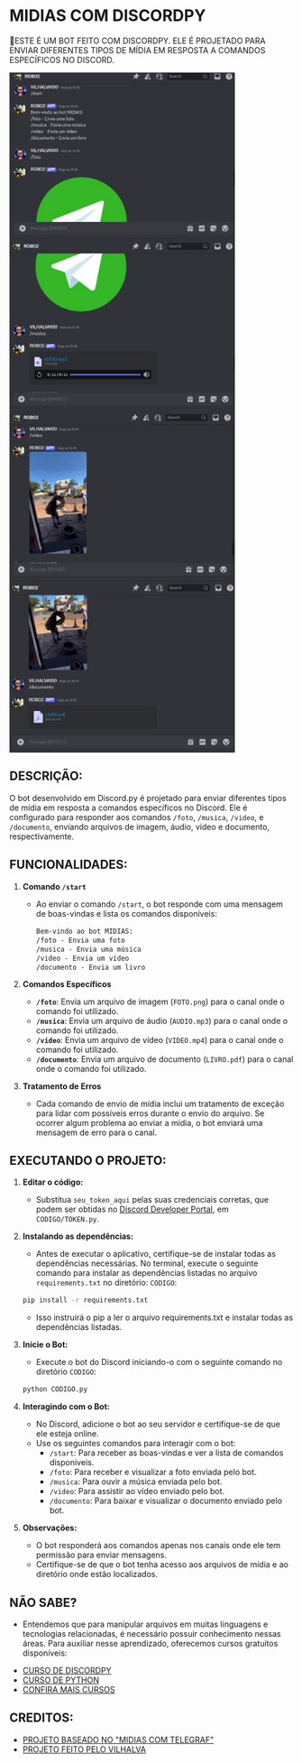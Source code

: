 # MIDIAS COM DISCORDPY
🤖ESTE É UM BOT FEITO COM DISCORDPY. ELE É PROJETADO PARA ENVIAR DIFERENTES TIPOS DE MÍDIA EM RESPOSTA A COMANDOS ESPECÍFICOS NO DISCORD.

<img src="./IMAGENS/FOTO_1.png" align="center" width="400"> <br>
<img src="./IMAGENS/FOTO_2.png" align="center" width="400"> <br>
<img src="./IMAGENS/FOTO_3.png" align="center" width="400"> <br>
<img src="./IMAGENS/FOTO_4.png" align="center" width="400"> <br>

## DESCRIÇÃO:
O bot desenvolvido em Discord.py é projetado para enviar diferentes tipos de mídia em resposta a comandos específicos no Discord. Ele é configurado para responder aos comandos `/foto`, `/musica`, `/video`, e `/documento`, enviando arquivos de imagem, áudio, vídeo e documento, respectivamente.

## FUNCIONALIDADES:
1. **Comando `/start`**
   - Ao enviar o comando `/start`, o bot responde com uma mensagem de boas-vindas e lista os comandos disponíveis:
     ```
     Bem-vindo ao bot MIDIAS:
     /foto - Envia uma foto
     /musica - Envia uma música
     /video - Envia um vídeo
     /documento - Envia um livro
     ```

2. **Comandos Específicos**
   - **`/foto`**: Envia um arquivo de imagem (`FOTO.png`) para o canal onde o comando foi utilizado.
   - **`/musica`**: Envia um arquivo de áudio (`AUDIO.mp3`) para o canal onde o comando foi utilizado.
   - **`/video`**: Envia um arquivo de vídeo (`VIDEO.mp4`) para o canal onde o comando foi utilizado.
   - **`/documento`**: Envia um arquivo de documento (`LIVRO.pdf`) para o canal onde o comando foi utilizado.

3. **Tratamento de Erros**
   - Cada comando de envio de mídia inclui um tratamento de exceção para lidar com possíveis erros durante o envio do arquivo. Se ocorrer algum problema ao enviar a mídia, o bot enviará uma mensagem de erro para o canal.

## EXECUTANDO O PROJETO:
1. **Editar o código:**
   - Substitua `seu_token_aqui` pelas suas credenciais corretas, que podem ser obtidas no [Discord Developer Portal](https://discord.com/developers/applications), em `CODIGO/TOKEN.py`.

2. **Instalando as dependências:**
   - Antes de executar o aplicativo, certifique-se de instalar todas as dependências necessárias. No terminal, execute o seguinte comando para instalar as dependências listadas no arquivo `requirements.txt` no diretório: `CODIGO`:
   ```bash
   pip install -r requirements.txt
   ```
   - Isso instruirá o pip a ler o arquivo requirements.txt e instalar todas as dependências listadas.

3. **Inicie o Bot:**
   - Execute o bot do Discord iniciando-o com o seguinte comando no diretório `CODIGO`:
    ```bash
    python CODIGO.py
    ```

4. **Interagindo com o Bot:**
   - No Discord, adicione o bot ao seu servidor e certifique-se de que ele esteja online.
   - Use os seguintes comandos para interagir com o bot:
     - `/start`: Para receber as boas-vindas e ver a lista de comandos disponíveis.
     - `/foto`: Para receber e visualizar a foto enviada pelo bot.
     - `/musica`: Para ouvir a música enviada pelo bot.
     - `/video`: Para assistir ao vídeo enviado pelo bot.
     - `/documento`: Para baixar e visualizar o documento enviado pelo bot.

5. **Observações:**
   - O bot responderá aos comandos apenas nos canais onde ele tem permissão para enviar mensagens.
   - Certifique-se de que o bot tenha acesso aos arquivos de mídia e ao diretório onde estão localizados.

## NÃO SABE?
- Entendemos que para manipular arquivos em muitas linguagens e tecnologias relacionadas, é necessário possuir conhecimento nessas áreas. Para auxiliar nesse aprendizado, oferecemos cursos gratuitos disponíveis:
* [CURSO DE DISCORDPY](https://github.com/VILHALVA/CURSO-DE-DISCORDPY)
* [CURSO DE PYTHON](https://github.com/VILHALVA/CURSO-DE-PYTHON)
* [CONFIRA MAIS CURSOS](https://github.com/VILHALVA?tab=repositories&q=+topic:CURSO)

## CREDITOS:
- [PROJETO BASEADO NO "MIDIAS COM TELEGRAF"](https://github.com/VILHALVA/MIDIAS-COM-TELEGRAF)
- [PROJETO FEITO PELO VILHALVA](https://github.com/VILHALVA)

